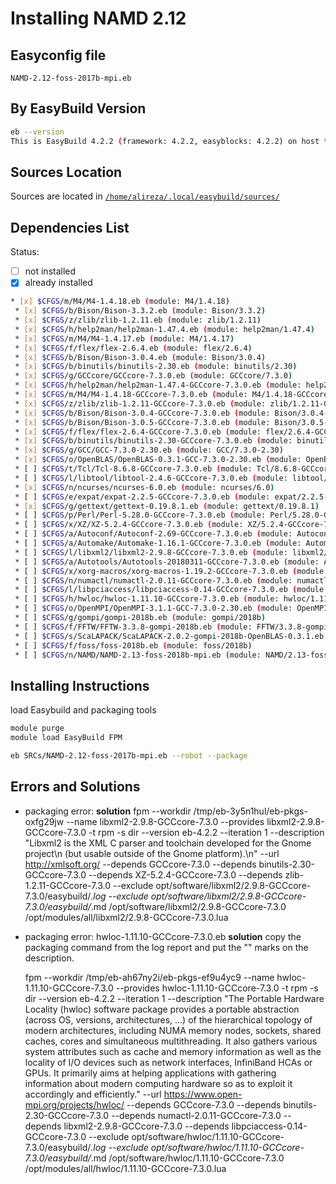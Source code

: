 # Installing NAMD 2.12

## Easyconfig file

`NAMD-2.12-foss-2017b-mpi.eb`

## By EasyBuild Version

```bash
eb --version
This is EasyBuild 4.2.2 (framework: 4.2.2, easyblocks: 4.2.2) on host test1.nhpcc.iut.
```

## Sources Location

Sources are located in [`/home/alireza/.local/easybuild/sources/`](sftp://alireza@172.16.189.18/home/alireza/.local/easybuild)

## Dependencies List

Status:

* [ ] not installed
* [X] already installed

```bash
* [x] $CFGS/m/M4/M4-1.4.18.eb (module: M4/1.4.18)
 * [x] $CFGS/b/Bison/Bison-3.3.2.eb (module: Bison/3.3.2)
 * [x] $CFGS/z/zlib/zlib-1.2.11.eb (module: zlib/1.2.11)
 * [x] $CFGS/h/help2man/help2man-1.47.4.eb (module: help2man/1.47.4)
 * [x] $CFGS/m/M4/M4-1.4.17.eb (module: M4/1.4.17)
 * [x] $CFGS/f/flex/flex-2.6.4.eb (module: flex/2.6.4)
 * [x] $CFGS/b/Bison/Bison-3.0.4.eb (module: Bison/3.0.4)
 * [x] $CFGS/b/binutils/binutils-2.30.eb (module: binutils/2.30)
 * [x] $CFGS/g/GCCcore/GCCcore-7.3.0.eb (module: GCCcore/7.3.0)
 * [x] $CFGS/h/help2man/help2man-1.47.4-GCCcore-7.3.0.eb (module: help2man/1.47.4-GCCcore-7.3.0)
 * [x] $CFGS/m/M4/M4-1.4.18-GCCcore-7.3.0.eb (module: M4/1.4.18-GCCcore-7.3.0)
 * [x] $CFGS/z/zlib/zlib-1.2.11-GCCcore-7.3.0.eb (module: zlib/1.2.11-GCCcore-7.3.0)
 * [x] $CFGS/b/Bison/Bison-3.0.4-GCCcore-7.3.0.eb (module: Bison/3.0.4-GCCcore-7.3.0)
 * [x] $CFGS/b/Bison/Bison-3.0.5-GCCcore-7.3.0.eb (module: Bison/3.0.5-GCCcore-7.3.0)
 * [x] $CFGS/f/flex/flex-2.6.4-GCCcore-7.3.0.eb (module: flex/2.6.4-GCCcore-7.3.0)
 * [x] $CFGS/b/binutils/binutils-2.30-GCCcore-7.3.0.eb (module: binutils/2.30-GCCcore-7.3.0)
 * [x] $CFGS/g/GCC/GCC-7.3.0-2.30.eb (module: GCC/7.3.0-2.30)
 * [x] $CFGS/o/OpenBLAS/OpenBLAS-0.3.1-GCC-7.3.0-2.30.eb (module: OpenBLAS/0.3.1-GCC-7.3.0-2.30)
 * [ ] $CFGS/t/Tcl/Tcl-8.6.8-GCCcore-7.3.0.eb (module: Tcl/8.6.8-GCCcore-7.3.0)
 * [ ] $CFGS/l/libtool/libtool-2.4.6-GCCcore-7.3.0.eb (module: libtool/2.4.6-GCCcore-7.3.0)
 * [x] $CFGS/n/ncurses/ncurses-6.0.eb (module: ncurses/6.0)
 * [ ] $CFGS/e/expat/expat-2.2.5-GCCcore-7.3.0.eb (module: expat/2.2.5-GCCcore-7.3.0)
 * [x] $CFGS/g/gettext/gettext-0.19.8.1.eb (module: gettext/0.19.8.1)
 * [ ] $CFGS/p/Perl/Perl-5.28.0-GCCcore-7.3.0.eb (module: Perl/5.28.0-GCCcore-7.3.0)
 * [ ] $CFGS/x/XZ/XZ-5.2.4-GCCcore-7.3.0.eb (module: XZ/5.2.4-GCCcore-7.3.0)
 * [ ] $CFGS/a/Autoconf/Autoconf-2.69-GCCcore-7.3.0.eb (module: Autoconf/2.69-GCCcore-7.3.0)
 * [ ] $CFGS/a/Automake/Automake-1.16.1-GCCcore-7.3.0.eb (module: Automake/1.16.1-GCCcore-7.3.0)
 * [ ] $CFGS/l/libxml2/libxml2-2.9.8-GCCcore-7.3.0.eb (module: libxml2/2.9.8-GCCcore-7.3.0)
 * [ ] $CFGS/a/Autotools/Autotools-20180311-GCCcore-7.3.0.eb (module: Autotools/20180311-GCCcore-7.3.0)
 * [ ] $CFGS/x/xorg-macros/xorg-macros-1.19.2-GCCcore-7.3.0.eb (module: xorg-macros/1.19.2-GCCcore-7.3.0)
 * [ ] $CFGS/n/numactl/numactl-2.0.11-GCCcore-7.3.0.eb (module: numactl/2.0.11-GCCcore-7.3.0)
 * [ ] $CFGS/l/libpciaccess/libpciaccess-0.14-GCCcore-7.3.0.eb (module: libpciaccess/0.14-GCCcore-7.3.0)
 * [ ] $CFGS/h/hwloc/hwloc-1.11.10-GCCcore-7.3.0.eb (module: hwloc/1.11.10-GCCcore-7.3.0)
 * [ ] $CFGS/o/OpenMPI/OpenMPI-3.1.1-GCC-7.3.0-2.30.eb (module: OpenMPI/3.1.1-GCC-7.3.0-2.30)
 * [ ] $CFGS/g/gompi/gompi-2018b.eb (module: gompi/2018b)
 * [ ] $CFGS/f/FFTW/FFTW-3.3.8-gompi-2018b.eb (module: FFTW/3.3.8-gompi-2018b)
 * [ ] $CFGS/s/ScaLAPACK/ScaLAPACK-2.0.2-gompi-2018b-OpenBLAS-0.3.1.eb (module: ScaLAPACK/2.0.2-gompi-2018b-OpenBLAS-0.3.1)
 * [ ] $CFGS/f/foss/foss-2018b.eb (module: foss/2018b)
 * [ ] $CFGS/n/NAMD/NAMD-2.13-foss-2018b-mpi.eb (module: NAMD/2.13-foss-2018b-mpi)
```

## Installing Instructions

load Easybuild and packaging tools

```bash
module purge
module load EasyBuild FPM

eb SRCs/NAMD-2.12-foss-2017b-mpi.eb --robot --package
```

## Errors and Solutions
 * packaging error: 
	**solution**
	fpm --workdir /tmp/eb-3y5n1hul/eb-pkgs-oxfg29jw --name libxml2-2.9.8-GCCcore-7.3.0 --provides libxml2-2.9.8-GCCcore-7.3.0 -t rpm -s dir --version eb-4.2.2 --iteration 1 --description  "Libxml2 is the XML C parser and toolchain developed for the Gnome project\n (but usable outside of the Gnome platform).\n" --url http://xmlsoft.org/ --depends GCCcore-7.3.0 --depends binutils-2.30-GCCcore-7.3.0 --depends XZ-5.2.4-GCCcore-7.3.0 --depends zlib-1.2.11-GCCcore-7.3.0 --exclude  opt/software/libxml2/2.9.8-GCCcore-7.3.0/easybuild/*.log --exclude opt/software/libxml2/2.9.8-GCCcore-7.3.0/easybuild/*.md /opt/software/libxml2/2.9.8-GCCcore-7.3.0 /opt/modules/all/libxml2/2.9.8-GCCcore-7.3.0.lua

* packaging error: hwloc-1.11.10-GCCcore-7.3.0.eb
	**solution** copy the packaging command from the log report and put the "" marks on the description.

	fpm --workdir /tmp/eb-ah67ny2i/eb-pkgs-ef9u4yc9 --name hwloc-1.11.10-GCCcore-7.3.0 --provides hwloc-1.11.10-GCCcore-7.3.0 -t rpm -s dir --version eb-4.2.2 --iteration 1 --description "The Portable Hardware Locality (hwloc) software package provides a portable abstraction (across OS, versions, architectures, ...) of the hierarchical topology of modern architectures, including NUMA memory nodes, sockets, shared caches, cores and simultaneous multithreading. It also gathers various system attributes such as cache and memory information as well as the locality of I/O devices such as network interfaces, InfiniBand HCAs or GPUs. It primarily aims at helping applications with gathering information about modern computing hardware so as to exploit it accordingly and efficiently." --url https://www.open-mpi.org/projects/hwloc/ --depends GCCcore-7.3.0 --depends binutils-2.30-GCCcore-7.3.0 --depends numactl-2.0.11-GCCcore-7.3.0 --depends libxml2-2.9.8-GCCcore-7.3.0 --depends libpciaccess-0.14-GCCcore-7.3.0 --exclude opt/software/hwloc/1.11.10-GCCcore-7.3.0/easybuild/*.log --exclude opt/software/hwloc/1.11.10-GCCcore-7.3.0/easybuild/*.md /opt/software/hwloc/1.11.10-GCCcore-7.3.0 /opt/modules/all/hwloc/1.11.10-GCCcore-7.3.0.lua